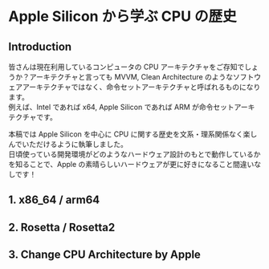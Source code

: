 # Apple Silicon から学ぶ CPU の歴史

## Introduction
皆さんは現在利用しているコンピュータの CPU アーキテクチャをご存知でしょうか？アーキテクチャと言っても MVVM, Clean Architecture のようなソフトウェアアーキテクチャではなく、命令セットアーキテクチャと呼ばれるものになります。  
例えば、Intel であれば x64, Apple Silicon であれば ARM が命令セットアーキテクチャです。

本稿では Apple Silicon を中心に CPU に関する歴史を文系・理系関係なく楽しんでいただけるように執筆しました。  
日頃使っている開発環境がどのようなハードウェア設計のもとで動作しているかを知ることで、Apple の素晴らしいハードウェアが更に好きになること間違いなしです！

## 1. x86_64 / arm64

## 2. Rosetta / Rosetta2 

## 3. Change CPU Architecture by Apple
